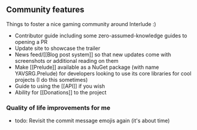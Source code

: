 ## Community features
Things to foster a nice gaming community around Interlude :)

- Contributor guide including some zero-assumed-knowledge guides to opening a PR
- Update site to showcase the trailer
- News feed/[[Blog post system]] so that new updates come with screenshots or additional reading on them
- Make [[Prelude]] available as a NuGet package (with name YAVSRG.Prelude) for developers looking to use its core libraries for cool projects (I do this sometimes)
- Guide to using the [[API]] if you wish
- Ability for [[Donations]] to the project

### Quality of life improvements for me
- todo: Revisit the commit message emojis again (it's about time)